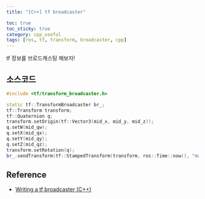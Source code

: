 ```yaml
---
title: "[C++] tf broadcaster"

toc: true
toc_sticky: true
category: cpp_useful
tags: [ros, tf, transform, broadcaster, cpp]
---
```


tf 정보를 브로드캐스팅 해보자! <br/>

## 소스코드

~~~c++
#include <tf/transform_broadcaster.h>

static tf::TransformBroadcaster br_;
tf::Transform transform;
tf::Quaternion q;
transform.setOrigin(tf::Vector3(mid_x, mid_y, mid_z));
q.setW(mid_qw);
q.setX(mid_qx);
q.setY(mid_qy);
q.setZ(mid_qz);
transform.setRotation(q);
br_.sendTransform(tf::StampedTransform(transform, ros::Time::now(), "map", "base_link"));
~~~

## Reference
* [Writing a tf broadcaster (C++)](http://wiki.ros.org/tf/Tutorials/Writing%20a%20tf%20broadcaster%20%28C%2B%2B%29)